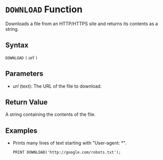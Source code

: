 # `DOWNLOAD` Function

Downloads a file from an HTTP/HTTPS site and returns its contents as a string.

## Syntax

`DOWNLOAD` `(` *url* `)`

## Parameters

- *url* (text): The URL of the file to download.

## Return Value

A string containing the contents of the file.

## Examples

- Prints many lines of text starting with "User-agent: *".

    ```
    PRINT DOWNLOAD('http://google.com/robots.txt');
    ```

